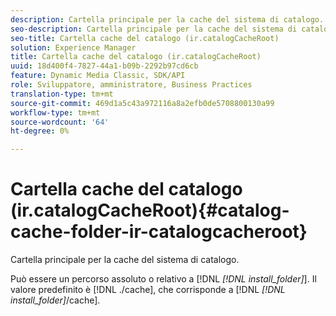 ```yaml
---
description: Cartella principale per la cache del sistema di catalogo.
seo-description: Cartella principale per la cache del sistema di catalogo.
seo-title: Cartella cache del catalogo (ir.catalogCacheRoot)
solution: Experience Manager
title: Cartella cache del catalogo (ir.catalogCacheRoot)
uuid: 18d400f4-7827-44a1-b09b-2292b97cd6cb
feature: Dynamic Media Classic, SDK/API
role: Sviluppatore, amministratore, Business Practices
translation-type: tm+mt
source-git-commit: 469d1a5c43a972116a8a2efb0de5708800130a99
workflow-type: tm+mt
source-wordcount: '64'
ht-degree: 0%

---
```



# Cartella cache del catalogo (ir.catalogCacheRoot){#catalog-cache-folder-ir-catalogcacheroot}

Cartella principale per la cache del sistema di catalogo.

Può essere un percorso assoluto o relativo a [!DNL *[!DNL install_folder]*]. Il valore predefinito è [!DNL ./cache], che corrisponde a [!DNL *[!DNL install_folder]*/cache].
